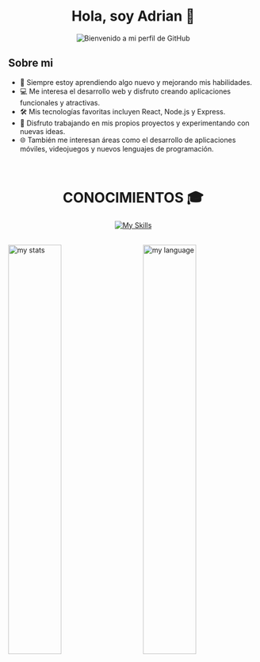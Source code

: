 <div align="center">
  <h1 align="center"> Hola, soy Adrian 👋</h1>

![Bienvenido a mi perfil de GitHub](https://github.com/AdrianGonzalo/IMAGENES/blob/main/BANNER.png?raw=true)
</div>

## Sobre mi 

- 🌱 Siempre estoy aprendiendo algo nuevo y mejorando mis habilidades.
- 💻 Me interesa el desarrollo web y disfruto creando aplicaciones funcionales y atractivas.
- 🛠️ Mis tecnologías favoritas incluyen React, Node.js y Express.
- 🎨 Disfruto trabajando en mis propios proyectos y experimentando con nuevas ideas.
- 🌐 También me interesan áreas como el desarrollo de aplicaciones móviles, videojuegos y nuevos lenguajes de programación.

<br>

<div align="center">
  <h1 align="center"> CONOCIMIENTOS 🎓</h1>

[![My Skills](https://skillicons.dev/icons?i=js,html,css,react,babel,discord,github,md,mongodb,nodejs,npm,ps,regex,vscode,windows)](https://skillicons.dev)  
  
</div>

<br>

<img alt="my stats" align="left" width="46%" src="https://github-readme-stats.vercel.app/api?username=AdrianGonzalo&show_icons=true"/>
<img alt="my language" align="right" width="46%" src="https://github-readme-stats.vercel.app/api/top-langs/?username=AdrianGonzalo&layout=compact"/>

